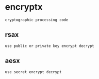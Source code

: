# encryptx

    cryptographic processing code 

## rsax

    use public or private key encrypt decrypt 


## aesx

    use secret encrypt decrypt
